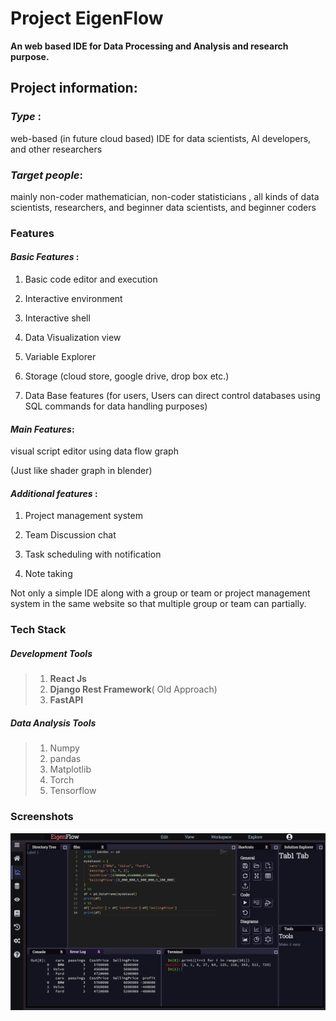 # Project EigenFlow

**An web based IDE for Data Processing and Analysis and research purpose.**


## Project information:

### *Type* :
web-based (in future cloud based) IDE for data scientists, AI developers, and other researchers  

### *Target people*: 
mainly non-coder mathematician, non-coder statisticians , all kinds of data scientists, researchers, and beginner data scientists, and beginner coders 

### Features 
#### *Basic Features* :

1. Basic code editor and execution

2. Interactive environment

3. Interactive shell 

4. Data Visualization view

5. Variable Explorer

6. Storage (cloud store, google drive, drop box etc.)

7. Data Base features (for users, Users can direct control databases using SQL commands for data handling purposes)

#### *Main Features*: 

visual script editor using data flow graph 

(Just like shader graph in blender)


#### *Additional features* :

1. Project management system

2. Team Discussion chat

3. Task scheduling with notification

4. Note taking




Not only a simple IDE along with a group or team or project management system in the same website so that multiple group or team can partially.

### Tech Stack
##### Development Tools
> 1. **React Js**
> 2. **Django Rest Framework**( Old Approach)
> 3. **FastAPI**
##### Data Analysis Tools 
> 1. Numpy 
> 2. pandas
> 3. Matplotlib
> 4. Torch
> 5. Tensorflow


### Screenshots 
![Image](Screenshot.png)













